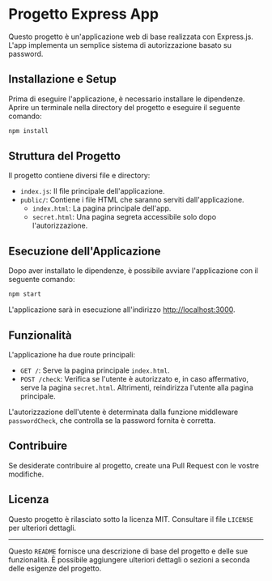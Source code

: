 # Progetto Express App

Questo progetto è un'applicazione web di base realizzata con Express.js. L'app implementa un semplice sistema di autorizzazione basato su password.

## Installazione e Setup

Prima di eseguire l'applicazione, è necessario installare le dipendenze. Aprire un terminale nella directory del progetto e eseguire il seguente comando:

```bash
npm install
```

## Struttura del Progetto

Il progetto contiene diversi file e directory:

- `index.js`: Il file principale dell'applicazione.
- `public/`: Contiene i file HTML che saranno serviti dall'applicazione.
  - `index.html`: La pagina principale dell'app.
  - `secret.html`: Una pagina segreta accessibile solo dopo l'autorizzazione.

## Esecuzione dell'Applicazione

Dopo aver installato le dipendenze, è possibile avviare l'applicazione con il seguente comando:

```bash
npm start
```

L'applicazione sarà in esecuzione all'indirizzo [http://localhost:3000](http://localhost:3000).

## Funzionalità

L'applicazione ha due route principali:

- `GET /`: Serve la pagina principale `index.html`.
- `POST /check`: Verifica se l'utente è autorizzato e, in caso affermativo, serve la pagina `secret.html`. Altrimenti, reindirizza l'utente alla pagina principale.

L'autorizzazione dell'utente è determinata dalla funzione middleware `passwordCheck`, che controlla se la password fornita è corretta.

## Contribuire

Se desiderate contribuire al progetto, create una Pull Request con le vostre modifiche.

## Licenza

Questo progetto è rilasciato sotto la licenza MIT. Consultare il file `LICENSE` per ulteriori dettagli.

---

Questo `README` fornisce una descrizione di base del progetto e delle sue funzionalità. È possibile aggiungere ulteriori dettagli o sezioni a seconda delle esigenze del progetto.
